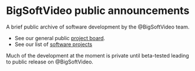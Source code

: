 # BigSoftVideo public announcements

A brief public archive of software development by the @BigSoftVideo team. 

- See our general public [project board](https://github.com/users/BigSoftVideo/projects/1).
- See our list of [software projects](https://github.com/BigSoftVideo/Big-Video-Tools-Features)

Much of the development at the moment is private until beta-tested leading to public release on @BigSoftVideo.
